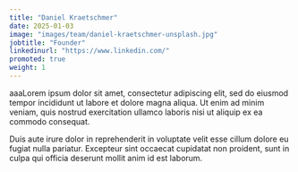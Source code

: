 ```yaml
---
title: "Daniel Kraetschmer"
date: 2025-01-03
image: "images/team/daniel-kraetschmer-unsplash.jpg"
jobtitle: "Founder"
linkedinurl: "https://www.linkedin.com/"
promoted: true
weight: 1
---
```


aaaLorem ipsum dolor sit amet, consectetur adipiscing elit, sed do eiusmod tempor incididunt ut labore et dolore magna aliqua. Ut enim ad minim veniam, quis nostrud exercitation ullamco laboris nisi ut aliquip ex ea commodo consequat.

Duis aute irure dolor in reprehenderit in voluptate velit esse cillum dolore eu fugiat nulla pariatur. Excepteur sint occaecat cupidatat non proident, sunt in culpa qui officia deserunt mollit anim id est laborum.
